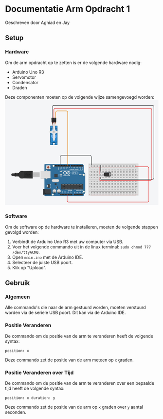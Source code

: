# Documentatie Arm Opdracht 1

Geschreven door Aghiad en Jay

## Setup

### Hardware

Om de arm opdracht op te zetten is er de volgende hardware nodig:
* Arduino Uno R3
* Servomotor
* Condensator
* Draden

Deze componenten moeten op de volgende wijze samengevoegd worden:
![De fysieke setup](setup.png)

### Software

Om de software op de hardware te installeren, moeten de volgende stappen gevolgd worden:
1. Verbindt de Arduino Uno R3 met uw computer via USB.
2. Voer het volgende commando uit in de linux terminal: `sudo chmod 777 /dev/ttyACM0`.
3. Open `main.ino` met de Arduino IDE.
4. Selecteer de juiste USB poort.
5. Klik op "Upload".

## Gebruik

### Algemeen

Alle commando's die naar de arm gestuurd worden, moeten verstuurd worden via de seriele USB poort. Dit kan via de Arduino IDE.

### Positie Veranderen

De commando om de positie van de arm te veranderen heeft de volgende syntax:

```
position: x
```

Deze commando zet de positie van de arm meteen op `x` graden.

### Positie Veranderen over Tijd

De commando om de positie van de arm te veranderen over een bepaalde tijd heeft de volgende syntax:

```
position: x duration: y
```

Deze commando zet de positie van de arm op `x` graden over `y` aantal seconden.